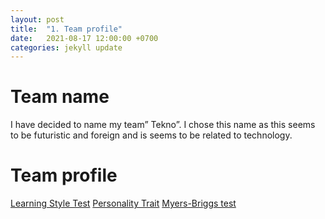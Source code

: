 ```yaml
---
layout: post
title:  "1. Team profile"
date:   2021-08-17 12:00:00 +0700
categories: jekyll update
---
```

# Team name
I have decided to name my team” Tekno”. I chose this name as this seems to be futuristic and foreign and is seems to be related to technology.

# Team profile
[Learning Style Test](https://github.com/DuploMinh/COSC2083-ASM2/blob/main/docs/assets/Picture1.png)
[Personality Trait](https://github.com/DuploMinh/COSC2083-ASM2/blob/main/docs/assets/Picture2.png)
[Myers-Briggs test](https://github.com/DuploMinh/COSC2083-ASM2/blob/main/docs/assets/Picture3.png)